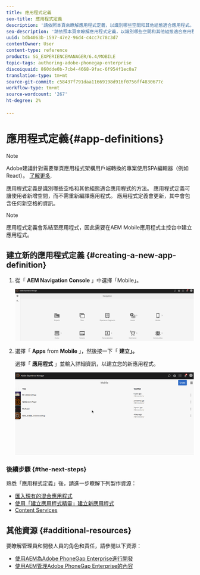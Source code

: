 ```yaml
---
title: 應用程式定義
seo-title: 應用程式定義
description: '請依照本頁來瞭解應用程式定義，以識別哪些空間和其他組態適合應用程式。 應用程式定義可讓使用者新增空間，而不需重新編譯應用程式。 '
seo-description: '請依照本頁來瞭解應用程式定義，以識別哪些空間和其他組態適合應用程式。 應用程式定義可讓使用者新增空間，而不需重新編譯應用程式。 '
uuid: bdb4063b-1597-47e2-96d4-c4cc7c78c3d7
contentOwner: User
content-type: reference
products: SG_EXPERIENCEMANAGER/6.4/MOBILE
topic-tags: authoring-adobe-phonegap-enterprise
discoiquuid: 860dde0b-7cb4-4668-9fac-6f954f1ec0a7
translation-type: tm+mt
source-git-commit: c58437f791daa11669198d916f0756ff4830677c
workflow-type: tm+mt
source-wordcount: '267'
ht-degree: 2%

---
```



# 應用程式定義{#app-definitions}

>[!NOTE]
>
>Adobe建議針對需要單頁應用程式架構用戶端轉換的專案使用SPA編輯器（例如React）。 [了解更多](/help/sites-developing/spa-overview.md).

應用程式定義是識別哪些空格和其他組態適合應用程式的方法。 應用程式定義可讓使用者新增空間，而不需重新編譯應用程式。 應用程式定義會更新，其中會包含任何新空格的資訊。

>[!NOTE]
>
>應用程式定義會系結至應用程式，因此需要在AEM Mobile應用程式主控台中建立應用程式。

## 建立新的應用程式定義 {#creating-a-new-app-definition}

1. 從「 **AEM Navigation Console** 」中選擇「Mobile」。

   ![chlimage_1-170](assets/chlimage_1-170.png)

1. 選擇「 **Apps** from **Mobile** 」，然後按一下「 **建立」。**

   選擇「 **應用程式** 」並輸入詳細資訊，以建立您的新應用程式。

   ![chlimage_1-11](assets/chlimage_1-11.gif)

### 後續步驟 {#the-next-steps}

熟悉「應用程式定義」後，請進一步瞭解下列製作資源：

* [匯入現有的混合應用程式](/help/mobile/phonegap-adding-content-to-imported-app.md)
* [使用「建立應用程式精靈」建立新應用程式](/help/mobile/phonegap-create-new-app.md)
* [Content Services](/help/mobile/develop-content-as-a-service.md)

## 其他資源 {#additional-resources}

要瞭解管理員和開發人員的角色和責任，請參閱以下資源：

* [使用AEM為Adobe PhoneGap Enterprise進行開發](/help/mobile/developing-in-phonegap.md)
* [使用AEM管理Adobe PhoneGap Enterprise的內容](/help/mobile/administer-phonegap.md)

